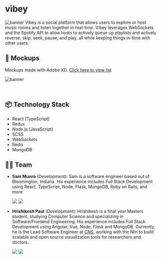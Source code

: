 # vibey
![banner](https://github.com/hrishikeshpaul/vibey/blob/sm/readme/frontend/src/assets/icons/v_banner.png?raw=true)
Vibey is a social platform that allows users to explore or host music rooms and listen together in real-time.  Vibey leverages WebSockets and the Spotify API to allow hosts to actively queue up playlists and actively reverse, skip, seek, pause, and play, all while keeping things in-time with other users.

## 🎨 Mockups
Mockups made with Adobe XD. [Click here to view list](https://drive.google.com/file/d/1eJhg2Y52zTAZF1AHTUw9F-0Co5HVcaiK/view?usp=sharing)

![banner](https://i.postimg.cc/rFTVqq0b/Screen-Shot-2021-07-21-at-12-06-10-AM.png)

<br>

## 📦 Technology Stack

- React (TypeScript)
- Redux
- Node.js (JavaScript)
- SCSS
- WebSockets
- Redis
- MongoDB

## 💪🏽 Team 

- **Sam Munro** (Development): Sam is a software engineer based out of Bloomington, Indiana.  His experience includes Full Stack Development using React, TypeScript, Node, Flask, MongoDB, Ruby on Rails, and more  

   [<img src="https://img.shields.io/badge/LinkedIn-0077B5?style=for-the-badge&logo=linkedin&logoColor=white" />](https://www.linkedin.com/in/sjm-munro/)
   [<img src="https://img.shields.io/badge/GitHub-100000?style=for-the-badge&logo=github&logoColor=white" />](https://github.com/s-munro)

- **Hrishikesh Paul** (Development): Hrishikesh is a final year Masters student, studying Computer Science and specializing in Software/Frontend Engineering. His experience includes Full Stack Development using Angular, Vue, Node, Flask and MongoDB. Currently, he is the Lead Software Engineer at [CNS](https://cns.iu.edu/), working with the NIH to build scalable and open source visualization tools for researchers and doctors.

   [<img src="https://img.shields.io/badge/LinkedIn-0077B5?style=for-the-badge&logo=linkedin&logoColor=white" />](https://www.linkedin.com/in/hrishikeshpaul/)
   [<img src="https://img.shields.io/badge/GitHub-100000?style=for-the-badge&logo=github&logoColor=white" />](https://github.com/hrishikeshpaul)

